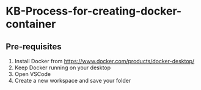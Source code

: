 # KB-Process-for-creating-docker-container

## Pre-requisites
1. Install Docker from https://www.docker.com/products/docker-desktop/
2. Keep Docker running on your desktop
3. Open VSCode
4. Create a new workspace and save your folder
